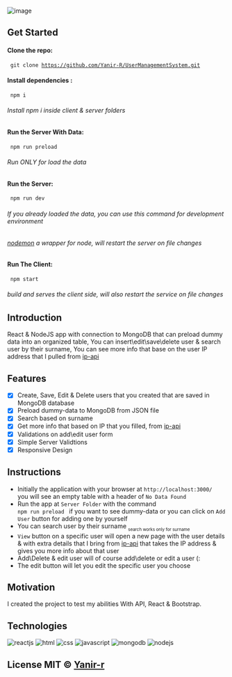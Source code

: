![image](https://user-images.githubusercontent.com/67261194/154273413-889a7822-9591-4927-9574-8cb1cb5276d3.png)

## Get Started
 #### Clone the repo:
<code> git clone https://github.com/Yanir-R/UserManagementSystem.git </code>
#### Install dependencies :
<code> npm i </code>
###### Install npm i inside client & server folders
#### Run the Server With Data:
<code> npm run preload </code>
###### Run ONLY for load the data
#### Run the Server:
<code> npm run dev  </code>
###### If you already loaded the data, you can use this command for development environment
###### [nodemon](https://www.npmjs.com/package/nodemon) a wrapper  for node, will restart the server on file changes
#### Run The Client:
<code> npm start </code>
######  build and serves the client side, will also restart the service on file changes

## Introduction
React & NodeJS app with connection to MongoDB that can preload dummy data into an organized table,
You can insert\edit\save\delete user & search user by their surname,
You can see more info that base on the user IP address that I pulled from [ip-api](https://ip-api.com/) 

## Features
- [X] Create, Save, Edit & Delete users that you created that are saved in MongoDB database
- [X] Preload dummy-data to MongoDB from JSON file
- [X] Search based on surname
- [X] Get more info that based on IP that you filled, from [ip-api](https://ip-api.com/) 
- [X] Validations on add\edit user form
- [X] Simple Server Validtions
- [X] Responsive Design

## Instructions
- Initially the application with your browser at <code>http://localhost:3000/</code> <br/>
  you will see an empty table with a header of <code>No Data Found</code>
- Run the app at <code>Server Folder</code> with the command <code> npm run preload </code> if you want to see dummy-data or you can click on <code>Add User</code> button for adding one by yourself
- You can search user by their surname <sub><sub>search works only for surname</sub></sub>
- <code>View</code> button on a specific user will open a new page with the user details & with extra details that I bring from [ip-api](https://ip-api.com/) that takes the IP address & gives you more info about that user
- Add\Delete & edit user will of course add\delete or edit a user (:
- The edit button will let you edit the specific user you choose

## Motivation
I created the project to test my abilities With API, React & Bootstrap.


## Technologies

<p align="flex"> 
<img src="https://img.icons8.com/nolan/64/react-native.png" alt="reactjs"/>
<img src="https://img.icons8.com/nolan/64/html-5.png"  alt="html"/>
<img src="https://img.icons8.com/nolan/64/css-filetype.png" alt="css"/>
<img src="https://img.icons8.com/nolan/64/js.png" alt="javascript"/>
<img src="https://img.icons8.com/color/48/000000/mongodb.png" alt="mongodb"/>
<img src="https://img.icons8.com/color/48/000000/nodejs.png" alt="nodejs"/>
</p>


## License MIT © [Yanir-r]()
